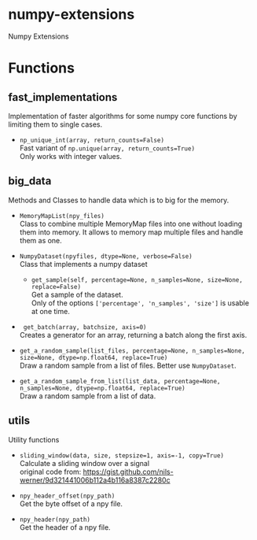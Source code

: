 # numpy-extensions
Numpy Extensions


# Functions

## fast_implementations
Implementation of faster algorithms for some numpy core functions by limiting them to single cases.

* `np_unique_int(array, return_counts=False)` <br>
    Fast variant of ``np.unique(array, return_counts=True)`` <br>
    Only works with integer values.
     
## big_data
Methods and Classes to handle data which is to big for the memory.

* `MemoryMapList(npy_files)` <br>
    Class to combine multiple MemoryMap files into one without loading them into memory. 
    It allows to memory map multiple files and handle them as one.
    
* `NumpyDataset(npyfiles, dtype=None, verbose=False)` <br>
    Class that implements a numpy dataset 
    * `get_sample(self, percentage=None, n_samples=None, size=None, replace=False)` <br>
        Get a sample of the dataset. <br>
        Only of the options `['percentage', 'n_samples', 'size']` is usable at one time.
  
* ` get_batch(array, batchsize, axis=0)` <br>
    Creates a generator for an array, returning a batch along the first axis.
    
* `get_a_random_sample(list_files, percentage=None, n_samples=None, size=None, dtype=np.float64, replace=True)` <br>
    Draw a random sample from a list of files. Better use `NumpyDataset`.
    
* `get_a_random_sample_from_list(list_data, percentage=None, n_samples=None, dtype=np.float64, replace=True)` <br>
    Draw a random sample from a list of data.
    
## utils
Utility functions

* `sliding_window(data, size, stepsize=1, axis=-1, copy=True)` <br>
     Calculate a sliding window over a signal <br>
     original code from: https://gist.github.com/nils-werner/9d321441006b112a4b116a8387c2280c

* `npy_header_offset(npy_path)` <br>
    Get the byte offset of a npy file.
    
* `npy_header(npy_path)` <br>
    Get the header of a npy file.